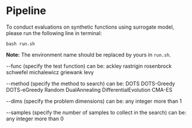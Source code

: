 # Pipeline

To conduct evaluations on synthetic functions using surrogate model, please run the following line in terminal:

```shell
bash run.sh
```

**Note:** The environment name should be replaced by yours in `run.sh`. 

--func (specify the test function) can be: ackley rastrigin rosenbrock schwefel michalewicz griewank levy

--method (specify the method to search) can be: DOTS DOTS-Greedy DOTS-eGreedy Random DualAnnealing DifferentialEvolution CMA-ES

--dims (specify the problem dimensions) can be: any integer more than 1

--samples (specify the number of samples to collect in the search) can be: any integer more than 0

